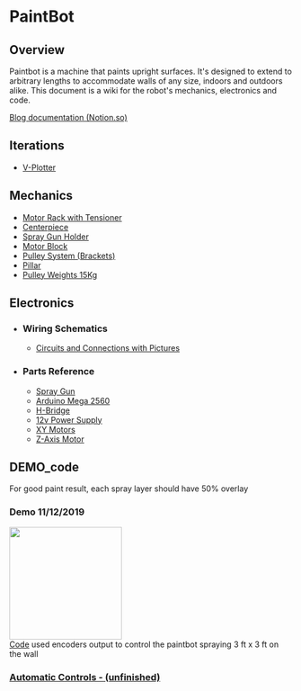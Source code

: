 # PaintBot

## Overview
Paintbot is a machine that paints upright surfaces. It's designed to extend to arbitrary lengths to accommodate walls of any size, indoors and outdoors alike. This document is a wiki for the robot's mechanics, electronics and code.

[Blog documentation (Notion.so)](https://www.notion.so/Paint-Bot-9628c4905eeb4714969bc28a3e177a94)

## Iterations
  * [V-Plotter](https://github.com/UniKlo/PaintBot/tree/master/Iterations/V-Plotter)
  
## Mechanics
  * [Motor Rack with Tensioner](https://github.com/UniKlo/PaintBot/tree/master/Mechanics/MotorRack)
  * [Centerpiece](https://github.com/UniKlo/PaintBot/tree/master/Mechanics/Centerpiece)
  * [Spray Gun Holder](https://github.com/UniKlo/PaintBot/tree/master/Mechanics/SprayGunHolder)
  * [Motor Block](https://github.com/UniKlo/PaintBot/tree/master/Mechanics/MotorBlock)
  * [Pulley System (Brackets)](https://github.com/UniKlo/PaintBot/tree/master/Mechanics/PulleySystem)
  * [Pillar](https://github.com/UniKlo/PaintBot/tree/master/Mechanics/Pillar)
  * [Pulley Weights 15Kg](https://github.com/UniKlo/PaintBot/tree/master/Mechanics/PulleyWeights)

## Electronics
  - ### Wiring Schematics
    * [Circuits and Connections with Pictures](https://github.com/UniKlo/PaintBot/tree/master/Electronics/Wiring)
  
  - ###  Parts Reference
    * [Spray Gun](https://github.com/UniKlo/PaintBot/tree/master/Electronics/Parts/SprayGun)
    * [Arduino Mega 2560](https://github.com/UniKlo/PaintBot/tree/master/Electronics/Parts/Arduino)
    * [H-Bridge](https://github.com/UniKlo/PaintBot/tree/master/Electronics/Parts/H-Bridge)
    * [12v Power Supply](https://github.com/UniKlo/PaintBot/tree/master/Electronics/Parts/PowerSupply)
    * [XY Motors](https://github.com/UniKlo/PaintBot/tree/master/Electronics/Parts/XYMotors)
    * [Z-Axis Motor](https://github.com/UniKlo/PaintBot/tree/master/Electronics/Parts/Z-AxisMotor)

## DEMO_code

For good paint result, each spray layer should have 50% overlay <br/>
### Demo 11/12/2019 <br/>
[<img src="https://imgur.com/UIRjAdK.jpg" width="200">](https://s3.us-west-2.amazonaws.com/secure.notion-static.com/7d0dce7c-0327-4c29-8f80-19949124757a/A6B893AF-5B91-4EBE-B7AC-E00EC5459D5E.mp4?X-Amz-Algorithm=AWS4-HMAC-SHA256&X-Amz-Credential=ASIAT73L2G45CFZBT5XP%2F20191115%2Fus-west-2%2Fs3%2Faws4_request&X-Amz-Date=20191115T082712Z&X-Amz-Expires=86400&X-Amz-Security-Token=IQoJb3JpZ2luX2VjEDAaCXVzLXdlc3QtMiJGMEQCIAUO7B%2B5k17YGmQs1PXu%2BkSPHHJxscoJCVqCYNmg5vyaAiAd9%2B4hUmrIms3INPAjYfIx1CZvNfKom%2BQYh3wdzwF31irRAghZEAAaDDI3NDU2NzE0OTM3MCIM%2B8fQlbSrENvdzQesKq4CU5k1G%2FL%2FBnqNh6bNl2BidvJr4t6VtqUPoQrEuaSDCxDOtIRGV2Tinavso05p84wu78VNNPFE98byosxCIZ%2FFh3y%2BsBW3WCc39rOhWgox5HACxyZF2opOkwe8mxPhTMtiOxFi2PNhofNqMXaVsT0WLj01ag7YY0i2NfPUicUyGyAdWLK3zoty%2BOwg7u2aH9jFu9ITm96Gj1ivigHycevdvP70Iyb%2Fwx3hTVjpvv%2BGsZdUL25BgZBgaKIrD%2FGSshHl6DCFN%2F0qSIcxY4bX0GZLJCS9T4vYf29xovZkyclDXoetBDcA%2Ftaar2dxJEq4qwF35XZJ01c5rwgtDKq9LMQQ8SJqUQENCtEHvi%2BgiVrwu8gFtOVkm9xR4E1oSlmLUaFGCHZP8PhxDSBjBdl%2F5hkwj7O57gU6zwJPRRSXc0t3XNzGKtIhUWtL%2BIigonfDcSIut%2F5KoLnBMi2LCVm2OY5YYpyq2ZnJY0IdBbp72bHmGWh2t2eB1F7dV68txRdhtia5mwYqWXujsCvmLiLI3Fukam5i9HdcSnsZZGXp3OClDx0MLQv1uA3UY3QmqqEUlzLKSEos8E2Br33QInjn2gi5ciJqAdmVI9RiUQjSqtPUttlq%2Fpev4nS5%2FNY5IjLX9jjF0FbIhWU%2F0b%2BX5MW5Vl3rX9C8u72i75%2BF52OTYpDuLWo4%2BjFlOxLw9kpxxtxePI65zF6oBGlWmJL0mM%2BoCnwpbFt%2FBo5BD18lNlxNeBRGbGxTjvPFpykGldnPROfL550Aw9WTl61oa7sFszrFHqm2PxM%2BI8%2B4VRiyKIF4iFYtFaUPVr6vCBK9qsc3K3vfl3tlpWD%2BINBk227ceGELarSZ%2B9m5uMG6ug%3D%3D&X-Amz-Signature=e8210ff572d41ac41e3a4d45dd7b0e9ea9be742d2cf8a51b6ef6d667bda4f8f6&X-Amz-SignedHeaders=host&response-content-disposition=filename%20%3D%22A6B893AF-5B91-4EBE-B7AC-E00EC5459D5E.mp4%22 "Paint Bot")<br/>
[Code](https://github.com/UniKlo/PaintBot/tree/master/DEMO_code) used encoders output to control the paintbot spraying 3 ft x 3 ft on the wall

### [Automatic Controls - (unfinished)](https://github.com/CaseySingleton/RoboLabPaintBotMotorController)
